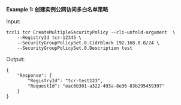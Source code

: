 **Example 1: 创建实例公网访问多白名单策略**



Input: 

```
tccli tcr CreateMultipleSecurityPolicy --cli-unfold-argument  \
    --RegistryId tcr-12345 \
    --SecurityGroupPolicySet.0.CidrBlock 192.168.0.0/24 \
    --SecurityGroupPolicySet.0.Description test
```

Output: 
```
{
    "Response": {
        "RegistryId": "tcr-test123",
        "RequestId": "eac6b301-a322-493a-8e36-83b295459397"
    }
}
```

